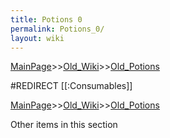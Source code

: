 ```yaml
---
title: Potions 0
permalink: Potions_0/
layout: wiki
---
```


[MainPage](/keeperrl_wiki/ "wikilink")>>[Old_Wiki](/keeperrl_wiki/Old_Wiki "wikilink")>>[Old_Potions](/keeperrl_wiki/Old_Potions "wikilink")

#REDIRECT [[:Consumables]]

[MainPage](/keeperrl_wiki/ "wikilink")>>[Old_Wiki](/keeperrl_wiki/Old_Wiki "wikilink")>>[Old_Potions](/keeperrl_wiki/Old_Potions "wikilink")

Other items in this section
